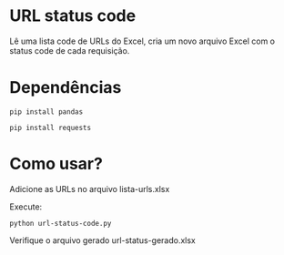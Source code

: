 # URL status code

Lê uma lista code de URLs do Excel, cria um novo arquivo Excel com o status code de cada requisição.

# Dependências 
```
pip install pandas

pip install requests

```

# Como usar?
Adicione as URLs no arquivo lista-urls.xlsx 

Execute: 
```
python url-status-code.py 
```

Verifique o arquivo gerado url-status-gerado.xlsx

